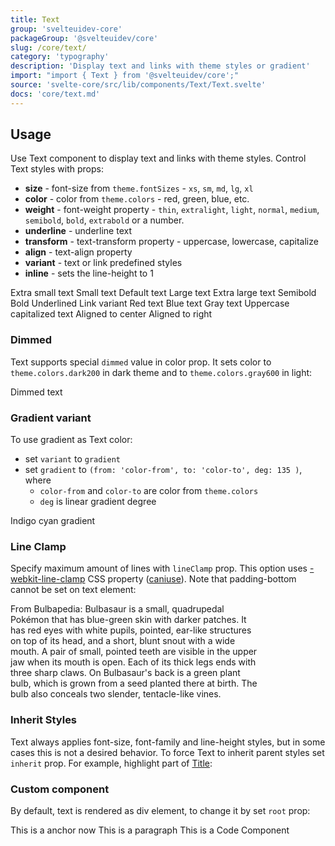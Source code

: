 ```yaml
---
title: Text
group: 'svelteuidev-core'
packageGroup: '@svelteuidev/core'
slug: /core/text/
category: 'typography'
description: 'Display text and links with theme styles or gradient'
import: "import { Text } from '@svelteuidev/core';"
source: 'svelte-core/src/lib/components/Text/Text.svelte'
docs: 'core/text.md'
---
```


<script lang="ts">
    import { Code, Text, Title } from '@svelteuidev/core';
    import { Heading, Preview } from 'components';

    const text = `
    <script>
        import { Text } from '@svelteuidev/core';
    <\/script>

    <Text size="xs">Extra small text<\/Text>
    <Text size="sm">Small text<\/Text>
    <Text size="md">Default text<\/Text>
    <Text size="lg">Large text<\/Text>
    <Text size="xl">Extra large text<\/Text>
    <Text weight={'semibold'}>Semibold<\/Text>
    <Text weight={'bold'}>Bold<\/Text>
    <Text underline>Underlined<\/Text>
    <Text variant="link" root="a" href="https://svelteui-docs.vercel.app">Link variant<\/Text>
    <Text color="red">Red text<\/Text>
    <Text color="blue">Blue text<\/Text>
    <Text color="gray">Gray text<\/Text>
    <Text transform="uppercase">Uppercase<\/Text>
    <Text transform="capitalize">capitalized text<\/Text>
    <Text align="center">Aligned to center<\/Text>
    <Text align="right">Aligned to right<\/Text>
    `;
    const dimmedText = `
    <script>
        import { Text } from '@svelteuidev/core';
    <\/script>

    <Text color="dimmed">Dimmed text<\/Text>
    `;
    const gradientText = `
    <script>
        import { Text } from '@svelteuidev/core';
    <\/script>

    <Text
        component="span"
        align="center"
        variant="gradient"
        gradient={{ from: 'indigo', to: 'cyan', deg: 45 }}
        size="xl"
        weight={'bold'}
    >
        Indigo cyan gradient
    <\/Text>
    `;
    const lineclampText = `
    <script>
        import { Text } from '@svelteuidev/core';
    <\/script>

    <Text lineClamp={4}>
        From Bulbapedia: Bulbasaur is a small, quadrupedal Pokémon that has blue-green skin with darker patches. It has red eyes with white pupils, pointed, ear-like structures on top of its head, and a short, blunt snout with a wide mouth. A pair of small, pointed teeth are visible in the upper jaw when its mouth is open. Each of its thick legs ends with three sharp claws. On Bulbasaur's back is a green plant bulb, which is grown from a seed planted there at birth. The bulb also conceals two slender, tentacle-like vines.
    <\/Text>
    `;
    const inheritText = `
    <script>
        import { Text, Title } from '@svelteuidev/core';
    <\/script>

    <Title order={3}>
        Highlight{' '}
        <Text color="blue" inherit component="span">
            something
        <\/Text>
        in title
    <\/Title>
    `;
    const customText = `
    <script>
        import { Code, Text } from '@svelteuidev/core';
    <\/script>

    <Text root="a">This is a anchor now<\/Text>
    <Text root="p">This is a paragraph<\/Text>
    <Text root={Code}>This is a Code Component<\/Text>
    `;
</script>

<Heading />

## Usage

Use Text component to display text and links with theme styles. Control Text styles with props:

* **size** - font-size from `theme.fontSizes` - `xs`, `sm`, `md`, `lg`, `xl`
* **color** - color from `theme.colors` - red, green, blue, etc.
* **weight** - font-weight property - `thin`, `extralight`, `light`, `normal`, `medium`, `semibold`, `bold`, `extrabold` or a number.
* **underline** - underline text
* **transform** - text-transform property - uppercase, lowercase, capitalize
* **align** - text-align property
* **variant** - text or link predefined styles
* **inline** - sets the line-height to 1

<Preview code={text}>
    <Text size="xs">Extra small text</Text>
    <Text size="sm">Small text</Text>
    <Text size="md">Default text</Text>
    <Text size="lg">Large text</Text>
    <Text size="xl">Extra large text</Text>
    <Text weight={'semibold'}>Semibold</Text>
    <Text weight={'bold'}>Bold</Text>
    <Text underline>Underlined</Text>
    <Text variant="link" root="a" href="https://svelteui-docs.vercel.app">Link variant</Text>
    <Text color="red">Red text</Text>
    <Text color="blue">Blue text</Text>
    <Text color="gray">Gray text</Text>
    <Text transform="uppercase">Uppercase</Text>
    <Text transform="capitalize">capitalized text</Text>
    <Text align="center">Aligned to center</Text>
    <Text align="right">Aligned to right</Text>
</Preview>

### Dimmed

Text supports special `dimmed` value in color prop. It sets color to `theme.colors.dark200` in dark theme and to `theme.colors.gray600` in light:

<Preview code={dimmedText}>
    <Text color="dimmed">Dimmed text</Text>
</Preview>

### Gradient variant

To use gradient as Text color:

* set `variant` to `gradient`
* set `gradient` to `(from: 'color-from', to: 'color-to', deg: 135 )`, where
    * `color-from` and `color-to` are color from `theme.colors`
    * `deg` is linear gradient degree

<Preview code={gradientText}>
    <Text
        component="span"
        align="center"
        variant="gradient"
        gradient={{ from: 'indigo', to: 'cyan', deg: 45 }}
        size="xl"
        weight={'bold'}
    >
        Indigo cyan gradient
    </Text>
</Preview>

### Line Clamp

Specify maximum amount of lines with `lineClamp` prop. This option uses [-webkit-line-clamp](https://developer.mozilla.org/en-US/docs/Web/CSS/-webkit-line-clamp) CSS property ([caniuse](https://caniuse.com/css-line-clamp)). Note that padding-bottom cannot be set on text element:

<Preview code={lineclampText}>
    <div style="width: 400px; margin: 10px 0px 10px 0px;">
        <Text lineClamp={4}>
            From Bulbapedia: Bulbasaur is a small, quadrupedal Pokémon that has blue-green skin with darker patches. It has red eyes with white pupils, pointed, ear-like structures on top of its head, and a short, blunt snout with a wide mouth. A pair of small, pointed teeth are visible in the upper jaw when its mouth is open. Each of its thick legs ends with three sharp claws. On Bulbasaur's back is a green plant bulb, which is grown from a seed planted there at birth. The bulb also conceals two slender, tentacle-like vines.
        </Text>
    </div>
</Preview>

### Inherit Styles

Text always applies font-size, font-family and line-height styles, but in some cases this is not a desired behavior. To force Text to inherit parent styles set `inherit` prop. For example, highlight part of [Title](core/title):

<Preview code={inheritText}>
    <Title order={3}>
        Highlight{' '}
        <Text color="blue" inherit component="span">
            something
        </Text>
        in title
    </Title>
</Preview>

### Custom component

By default, text is rendered as div element, to change it by set `root` prop:

<Preview code={customText}>
    <Text root="a">This is a anchor now</Text>
    <Text root="p">This is a paragraph</Text>
    <Text root={Code}>This is a Code Component</Text>
</Preview>
